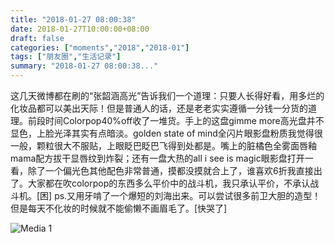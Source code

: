 ```yaml
---
title: "2018-01-27 08:00:38"
date: 2018-01-27T10:00:00+08:00
draft: false
categories: ["moments","2018","2018-01"]
tags: ["朋友圈","生活记录"]
summary: "2018-01-27 08:00:38..."
---
```


这几天微博都在刷的“张韶涵高光”告诉我们一个道理：只要人长得好看，用多烂的化妆品都可以美出天际！但是普通人的话，还是老老实实遵循一分钱一分货的道理。前段时间Colorpop40%off收了一堆货。手上的这盘gimme more高光盘并不显色，上脸光泽其实有点暗淡。golden state of mind全闪片眼影盘粉质我觉得很一般，颗粒很大不服贴，上眼眨巴眨巴飞得到处都是。嘴上的脏橘色全雾面唇釉mama配方拔干显唇纹到炸裂；还有一盘大热的all i see is magic眼影盘打开一看，除了一个偏光色其他配色非常普通，摸都没摸就合上了，谁喜欢6折我直接出了。大家都在吹colorpop的东西多么平价中的战斗机，我只承认平价，不承认战斗机。[困]
ps.又用牙啃了一个爆短的刘海出来。可以尝试很多前卫大胆的造型！但是每天不化妆的时候就不能偷懒不画眉毛了。[快哭了]

![Media 1](/Moments/photos/2018-01-27/201801270800380.jpg)

